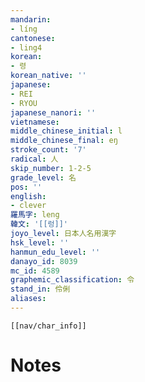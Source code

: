 ```yaml
---
mandarin:
- líng
cantonese:
- ling4
korean:
- 령
korean_native: ''
japanese:
- REI
- RYOU
japanese_nanori: ''
vietnamese:
middle_chinese_initial: l
middle_chinese_final: eŋ
stroke_count: '7'
radical: 人
skip_number: 1-2-5
grade_level: 名
pos: ''
english:
- clever
羅馬字: leng
韓文: '[[렁]]'
joyo_level: 日本人名用漢字
hsk_level: ''
hanmun_edu_level: ''
danayo_id: 8039
mc_id: 4589
graphemic_classification: 令
stand_in: 伶俐
aliases:
---
```

```meta-bind-embed
[[nav/char_info]]
```

# Notes
